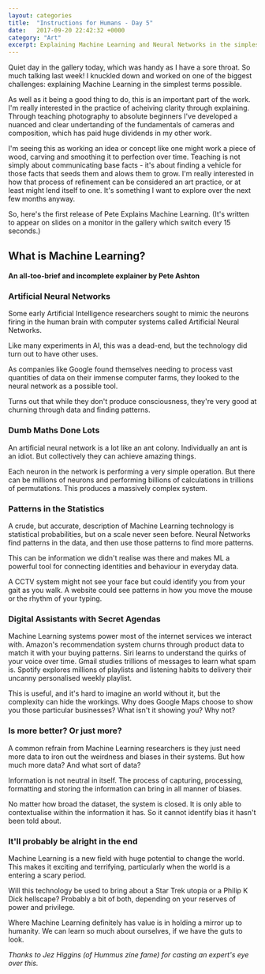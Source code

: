 ```yaml
---
layout: categories
title:  "Instructions for Humans - Day 5"
date:   2017-09-20 22:42:32 +0000
category: "Art"
excerpt: Explaining Machine Learning and Neural Networks in the simplest terms
---
```


Quiet day in the gallery today, which was handy as I have a sore throat. So much talking last week! I knuckled down and worked on one of the biggest challenges: explaining Machine Learning in the simplest terms possible. 

As well as it being a good thing to do, this is an important part of the work. I'm really interested in the practice of acheiving clarity through explaining. Through teaching photography to absolute beginners I've developed a nuanced and clear undertanding of the fundamentals of cameras and composition, which has paid huge dividends in my other work. 

I'm seeing this as working an idea or concept like one might work a piece of wood, carving and smoothing it to perfection over time. Teaching is not simply about communicating base facts - it's about finding a vehicle for those facts that seeds them and alows them to grow. I'm really interested in how that process of refinement can be considered an art practice, or at least might lend itself to one. It's something I want to explore over the next few months anyway. 

So, here's the first release of Pete Explains Machine Learning. (It's written to appear on slides on a monitor in the gallery which switch every 15 seconds.)

## What is Machine Learning?
#### An all-too-brief and incomplete explainer by Pete Ashton

### Artificial Neural Networks

Some early Artificial Intelligence researchers sought to mimic the neurons firing in the human brain with computer systems called Artificial Neural Networks.

Like many experiments in AI, this was a dead-end, but the technology did turn out to have other uses. 

As companies like Google found themselves needing to process vast quantities of data on their immense computer farms, they looked to the neural network as a possible tool. 

Turns out that while they don't produce consciousness, they're very good at churning through data and finding patterns.

### Dumb Maths Done Lots


An artificial neural network is a lot like an ant colony. Individually an ant is an idiot. But collectively they can achieve amazing things.

Each neuron in the network is performing a very simple operation. But there can be millions of neurons and performing billions of calculations in trillions of permutations. This produces a massively complex system.

### Patterns in the Statistics


A crude, but accurate, description of Machine Learning technology is 
statistical probabilities, but on a scale never seen before. Neural Networks find patterns in the data, and then use those patterns to find more patterns. 

This can be information we didn't realise was there and makes ML a powerful tool for connecting identities and behaviour in everyday data. 

A CCTV system might not see your face but could identify you from your gait as you walk. A website could see patterns in how you move the mouse or the rhythm of your typing.

### Digital Assistants with Secret Agendas


Machine Learning systems power most of the internet services we interact with. Amazon's recommendation system churns through product data to match it with your buying patterns. Siri learns to understand the quirks of your voice over time. Gmail studies trillions of messages to learn what spam is. Spotify explores millions of playlists and listening habits to delivery their uncanny personalised weekly playlist.

This is useful, and it's hard to imagine an world without it, but the complexity  can hide the workings. Why does Google Maps choose to show you those particular businesses? What isn't it showing you? Why not? 

### Is more better? Or just more?

A common refrain from Machine Learning researchers is they just need more data to iron out the weirdness and biases in their systems. But how much more data? And what sort of data?

Information is not neutral in itself. The process of capturing, processing, formatting and storing the information can bring in all manner of biases. 

No matter how broad the dataset, the system is closed. It is only able to contextualise within the information it has. So it cannot identify bias it hasn't been told about.

### It'll probably be alright in the end

Machine Learning is a new field with huge potential to change the world. This makes it exciting and terrifying, particularly when the world is a entering a scary period. 

Will this technology be used to bring about a Star Trek utopia or a Philip K Dick hellscape? Probably a bit of both, depending on your reserves of power and privilege. 

Where Machine Learning definitely has value is in holding a mirror up to humanity. We can learn so much about ourselves, if we have the guts to look.

*Thanks to Jez Higgins (of Hummus zine fame) for casting an expert's eye over this.*
